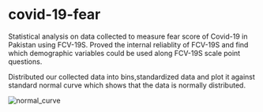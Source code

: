 # covid-19-fear
Statistical analysis on data collected to measure fear score of Covid-19 in Pakistan using FCV-19S. Proved the internal reliablity of FCV-19S and find which demographic variables could be used along FCV-19S scale point questions.

Distributed our collected data into bins,standardized data and plot it against standard normal curve which shows that the data is normally distributed.

![normal_curve](https://user-images.githubusercontent.com/56000386/106358038-90433800-632b-11eb-91b0-4d9fbb6c67c8.PNG)

